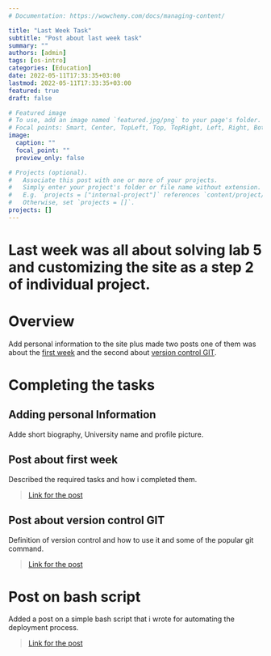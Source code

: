 ```yaml
---
# Documentation: https://wowchemy.com/docs/managing-content/

title: "Last Week Task"
subtitle: "Post about last week task"
summary: ""
authors: [admin]
tags: [os-intro]
categories: [Education]
date: 2022-05-11T17:33:35+03:00
lastmod: 2022-05-11T17:33:35+03:00
featured: true
draft: false

# Featured image
# To use, add an image named `featured.jpg/png` to your page's folder.
# Focal points: Smart, Center, TopLeft, Top, TopRight, Left, Right, BottomLeft, Bottom, BottomRight.
image:
  caption: ""
  focal_point: ""
  preview_only: false

# Projects (optional).
#   Associate this post with one or more of your projects.
#   Simply enter your project's folder or file name without extension.
#   E.g. `projects = ["internal-project"]` references `content/project/deep-learning/index.md`.
#   Otherwise, set `projects = []`.
projects: []
---
```

# Last week was all about solving lab 5 and customizing the site as a step 2 of individual project.

# Overview
Add personal information to the site plus made two posts one of them was about the [first week](https://maabedelhay.github.io/post/first-step/first-step/) and the second about [version control GIT](https://maabedelhay.github.io/post/git-post/git-version-control/).

# Completing the tasks
## Adding personal Information
Adde short biography, University name and profile picture.

## Post about first week
Described the required tasks and how i completed them.
> [Link for the post](https://maabedelhay.github.io/post/first-step/first-step/) 

## Post about version control GIT
Definition of version control and how to use it and some of the popular git command.
> [Link for the post](https://maabedelhay.github.io/post/git-post/git-version-control/) 

# Post on bash script
Added a post on a simple bash script that i wrote for automating the deployment process.

> [Link for the post](https://maabedelhay.github.io/post/autodeploy-script/bash-deploy/) 